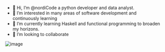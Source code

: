 - 👋 Hi, I’m @nordiCode a python developer and data analyst.
- 👀 I’m interested in many areas of software development and continuously learning
- 🌱 I’m currently learning Haskell and functional programming to broaden my horizons.
- 💞️ I’m looking to collaborate 

![image](https://www.codewars.com/users/nordiCode/badges/small)

<!---
nordiCode/nordiCode is a ✨ special ✨ repository because its `README.md` (this file) appears on your GitHub profile.
You can click the Preview link to take a look at your changes.
--->

